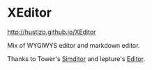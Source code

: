 # XEditor

http://hustlzp.github.io/XEditor

Mix of WYGIWYS editor and markdown editor.

Thanks to Tower's [Simditor](https://github.com/mycolorway/simditor) and lepture's [Editor](https://github.com/lepture/editor).